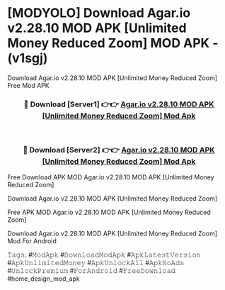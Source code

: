 # [MODYOLO] Download Agar.io v2.28.10 MOD APK [Unlimited Money Reduced Zoom] MOD APK - (v1sgj)
Download Agar.io v2.28.10 MOD APK [Unlimited Money Reduced Zoom] Free Mod APK

<div align="center">
<h3>🔴 Download [Server1] 👉👉 <a href="https://apk-comot.site?title=Agar.io_v2.28.10_MOD_APK_[Unlimited_Money_Reduced_Zoom]">Agar.io v2.28.10 MOD APK [Unlimited Money Reduced Zoom] Mod Apk</a></h3><br>

<h3>🔴 Download [Server2] 👉👉 <a href="https://apk-comot.site?title=Agar.io_v2.28.10_MOD_APK_[Unlimited_Money_Reduced_Zoom]">Agar.io v2.28.10 MOD APK [Unlimited Money Reduced Zoom] Mod Apk</a></h3>
</div>


Free Download APK MOD Agar.io v2.28.10 MOD APK [Unlimited Money Reduced Zoom]

Download Agar.io v2.28.10 MOD APK [Unlimited Money Reduced Zoom] 

Free APK MOD Agar.io v2.28.10 MOD APK [Unlimited Money Reduced Zoom] 

Download Agar.io v2.28.10 MOD APK [Unlimited Money Reduced Zoom] Mod For Android

𝚃𝚊𝚐𝚜: #𝙼𝚘𝚍𝙰𝚙𝚔 #𝙳𝚘𝚠𝚗𝚕𝚘𝚊𝚍𝙼𝚘𝚍𝙰𝚙𝚔 #𝙰𝚙𝚔𝙻𝚊𝚝𝚎𝚜𝚝𝚅𝚎𝚛𝚜𝚒𝚘𝚗 #𝙰𝚙𝚔𝚄𝚗𝚕𝚒𝚖𝚒𝚝𝚎𝚍𝙼𝚘𝚗𝚎𝚢 #𝙰𝚙𝚔𝚄𝚗𝚕𝚘𝚌𝚔𝙰𝚕𝚕 #𝙰𝚙𝚔𝙽𝚘𝙰𝚍𝚜 #𝚄𝚗𝚕𝚘𝚌𝚔𝙿𝚛𝚎𝚖𝚒𝚞𝚖 #𝙵𝚘𝚛𝙰𝚗𝚍𝚛𝚘𝚒𝚍 #𝙵𝚛𝚎𝚎𝙳𝚘𝚠𝚗𝚕𝚘𝚊𝚍 #home_design_mod_apk